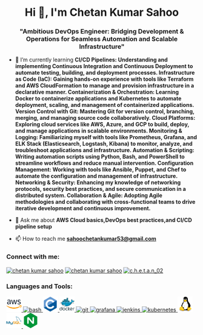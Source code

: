 <h1 align="center">Hi 👋, I'm Chetan Kumar Sahoo</h1>
<h3 align="center">"Ambitious DevOps Engineer: Bridging Development & Operations for Seamless Automation and Scalable Infrastructure"</h3>

- 🌱 I’m currently learning **CI/CD Pipelines: Understanding and implementing Continuous Integration and Continuous Deployment to automate testing, building, and deployment processes. Infrastructure as Code (IaC): Gaining hands-on experience with tools like Terraform and AWS CloudFormation to manage and provision infrastructure in a declarative manner. Containerization & Orchestration: Learning Docker to containerize applications and Kubernetes to automate deployment, scaling, and management of containerized applications. Version Control with Git: Mastering Git for version control, branching, merging, and managing source code collaboratively. Cloud Platforms: Exploring cloud services like AWS, Azure, and GCP to build, deploy, and manage applications in scalable environments. Monitoring & Logging: Familiarizing myself with tools like Prometheus, Grafana, and ELK Stack (Elasticsearch, Logstash, Kibana) to monitor, analyze, and troubleshoot applications and infrastructure. Automation & Scripting: Writing automation scripts using Python, Bash, and PowerShell to streamline workflows and reduce manual intervention. Configuration Management: Working with tools like Ansible, Puppet, and Chef to automate the configuration and management of infrastructure. Networking & Security: Enhancing my knowledge of networking protocols, security best practices, and secure communication in a distributed system. Collaboration & Agile: Adopting Agile methodologies and collaborating with cross-functional teams to drive iterative development and continuous improvement.**

- 💬 Ask me about **AWS Cloud basics,DevOps best practices,and CI/CD pipeline setup**

- 📫 How to reach me **sahoochetankumar53@gmail.com**

<h3 align="left">Connect with me:</h3>
<p align="left">
<a href="https://linkedin.com/in/chetan kumar sahoo" target="blank"><img align="center" src="https://raw.githubusercontent.com/rahuldkjain/github-profile-readme-generator/master/src/images/icons/Social/linked-in-alt.svg" alt="chetan kumar sahoo" height="30" width="40" /></a>
<a href="https://fb.com/chetan kumar sahoo" target="blank"><img align="center" src="https://raw.githubusercontent.com/rahuldkjain/github-profile-readme-generator/master/src/images/icons/Social/facebook.svg" alt="chetan kumar sahoo" height="30" width="40" /></a>
<a href="https://instagram.com/c.h.e.t.a.n_02" target="blank"><img align="center" src="https://raw.githubusercontent.com/rahuldkjain/github-profile-readme-generator/master/src/images/icons/Social/instagram.svg" alt="c.h.e.t.a.n_02" height="30" width="40" /></a>
</p>

<h3 align="left">Languages and Tools:</h3>
<p align="left"> <a href="https://aws.amazon.com" target="_blank" rel="noreferrer"> <img src="https://raw.githubusercontent.com/devicons/devicon/master/icons/amazonwebservices/amazonwebservices-original-wordmark.svg" alt="aws" width="40" height="40"/> </a> <a href="https://www.gnu.org/software/bash/" target="_blank" rel="noreferrer"> <img src="https://www.vectorlogo.zone/logos/gnu_bash/gnu_bash-icon.svg" alt="bash" width="40" height="40"/> </a> <a href="https://www.cprogramming.com/" target="_blank" rel="noreferrer"> <img src="https://raw.githubusercontent.com/devicons/devicon/master/icons/c/c-original.svg" alt="c" width="40" height="40"/> </a> <a href="https://www.docker.com/" target="_blank" rel="noreferrer"> <img src="https://raw.githubusercontent.com/devicons/devicon/master/icons/docker/docker-original-wordmark.svg" alt="docker" width="40" height="40"/> </a> <a href="https://git-scm.com/" target="_blank" rel="noreferrer"> <img src="https://www.vectorlogo.zone/logos/git-scm/git-scm-icon.svg" alt="git" width="40" height="40"/> </a> <a href="https://grafana.com" target="_blank" rel="noreferrer"> <img src="https://www.vectorlogo.zone/logos/grafana/grafana-icon.svg" alt="grafana" width="40" height="40"/> </a> <a href="https://www.jenkins.io" target="_blank" rel="noreferrer"> <img src="https://www.vectorlogo.zone/logos/jenkins/jenkins-icon.svg" alt="jenkins" width="40" height="40"/> </a> <a href="https://kubernetes.io" target="_blank" rel="noreferrer"> <img src="https://www.vectorlogo.zone/logos/kubernetes/kubernetes-icon.svg" alt="kubernetes" width="40" height="40"/> </a> <a href="https://www.linux.org/" target="_blank" rel="noreferrer"> <img src="https://raw.githubusercontent.com/devicons/devicon/master/icons/linux/linux-original.svg" alt="linux" width="40" height="40"/> </a> <a href="https://www.mysql.com/" target="_blank" rel="noreferrer"> <img src="https://raw.githubusercontent.com/devicons/devicon/master/icons/mysql/mysql-original-wordmark.svg" alt="mysql" width="40" height="40"/> </a> <a href="https://www.nginx.com" target="_blank" rel="noreferrer"> <img src="https://raw.githubusercontent.com/devicons/devicon/master/icons/nginx/nginx-original.svg" alt="nginx" width="40" height="40"/> </a> </p>

